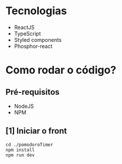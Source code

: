 # Tecnologias
- ReactJS
- TypeScript
- Styled components
- Phosphor-react

# Como rodar o código?

## Pré-requisitos
- NodeJS
- NPM

## [1] Iniciar o front
```
cd ./pomodoroTimer
npm install
npm run dev
```
